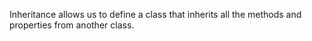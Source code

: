 Inheritance allows us to define a class that inherits all the methods and properties from another class.
